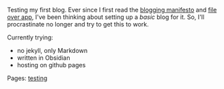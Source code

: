 Testing my first blog.
Ever since I first read the [blogging manifesto](https://alexoliveira.cc/essay/blogging-manifesto) and [file over app](https://stephango.com/file-over-app), I've been thinking about setting up a *basic* blog for it. 
So, I'll procrastinate no longer and try to get this to work.

Currently trying:
- no jekyll, only Markdown
- written in Obsidian
- hosting on github pages

Pages:
[testing](testing.md)
